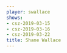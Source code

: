 ```yaml
---
player: swallace
shows:
- csz-2019-03-15
- csz-2019-03-16
- csz-2019-03-22
title: Shane Wallace
---
```

